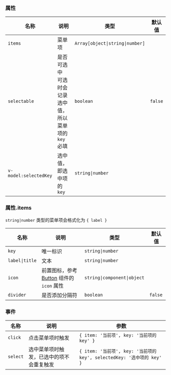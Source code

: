 ### 属性

| 名称                  | 说明                                                        | 类型                            | 默认值  |
| --------------------- | ----------------------------------------------------------- | ------------------------------- | ------- |
| `items`               | 菜单项                                                      | `Array[object\|string\|number]` |         |
| `selectable`          | 是否可选中 <br> 可选时会记录选中值，所以菜单项的 `key` 必填 | `boolean`                       | `false` |
| `v-model:selectedKey` | 选中值，即选中项的 `key`                                    | `string\|number`                |         |

### 属性.items

`string|number` 类型的菜单项会格式化为 `{ label }`

| 名称           | 说明                                                                    | 类型                        | 默认值  |
| -------------- | ----------------------------------------------------------------------- | --------------------------- | ------- |
| `key`          | 唯一标识                                                                | `string\|number`            |         |
| `label\|title` | 文本                                                                    | `string\|number`            |         |
| `icon`         | 前置图标，参考 [Button](/component/button/#前置图标) 组件的 `icon` 属性 | `string\|component\|object` |         |
| `divider`      | 是否添加分隔符                                                          | `boolean`                   | `false` |

### 事件

| 名称     | 说明                                     | 参数                                                                   |
| -------- | ---------------------------------------- | ---------------------------------------------------------------------- |
| `click`  | 点击菜单项时触发                         | `{ item: '当前项', key: '当前项的 key' }`                              |
| `select` | 选中菜单项时触发，已选中的项不会重复触发 | `{ item: '当前项', key: '当前项的 key', selectedKey: '选中项的 key' }` |
